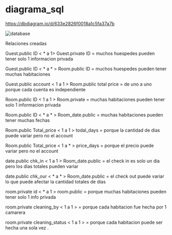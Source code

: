 # diagrama_sql

https://dbdiagram.io/d/633e2826f0018a1c5fa37a7b

![database](https://user-images.githubusercontent.com/107572992/194345789-7c2ee5ad-24df-4769-adf1-64e1c034eb99.png)

Relaciones creadas

Guest.public ID < * a 1> Guest.private ID =  muchos huespedes pueden tener solo 1 informacion privada

Guest.public ID < * a * > Room.public ID = muchos huespedes pueden tener muchas habitaciones

Guest.public account < 1 a 1 > Room.public total price = de uno a uno porque cada cuenta es independiente 

Room.public ID < 1 a 1 > Room.private =  muchas habitaciones pueden tener solo 1 informacion privada

Room.public ID < * a * > Room_date.public = muchas habitaciones pueden tener muchas fechas

Room.public Total_price < 1 a 1 > todal_days = porque la cantidad de dias puede variar pero no el account

Room.public Total_price < 1 a * > price_days = porque el precio puede variar pero no el account

date.public chk_in < 1 a 1 > Room_date.public = el check in es solo un dia pero los dias totales pueden variar

date.public chk_our < * a * > Room_date.public = el check out puede variar lo que puede afectar la cantidad totales de dias

room.private id < * a 1 > room.public = porque muchas habitaciones pueden tener solo 1 info privada

room.private cleaning_by < 1 a 1 > = porque cada habitacion fue hecha por 1 camarera

room.private cleaning_status < 1 a 1 > = porque cada habitacion puede ser hecha una sola vez
.
